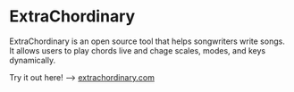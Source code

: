 <h1>ExtraChordinary</h1>
<p>ExtraChordinary is an open source tool that helps songwriters write songs. It allows users to play chords live and chage scales, modes, and keys dynamically.</p>
<p>Try it out here! --> <a href="https://extrachordinary.com">extrachordinary.com</a></p>
